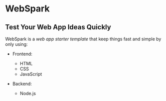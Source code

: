 # WebSpark

## Test Your Web App Ideas Quickly

WebSpark is a _web app starter template_ that keep things fast and simple by only using:

- Frontend:
  - HTML
  - CSS
  - JavaScript

- Backend:
  - Node.js
